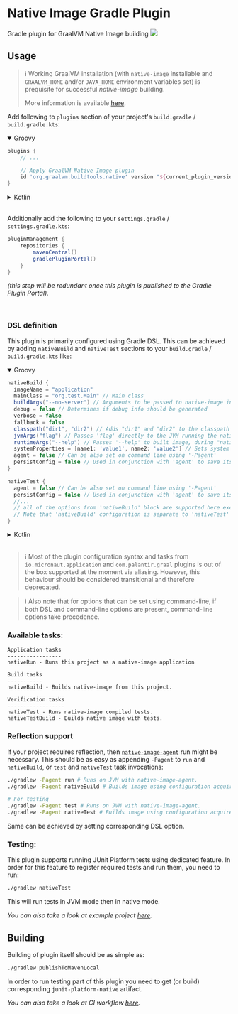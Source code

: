 # Native Image Gradle Plugin
Gradle plugin for GraalVM Native Image building
![](https://github.com/graalvm/native-image-build-tools/actions/workflows/native-gradle-plugin.yml/badge.svg)

## Usage
> :information_source: Working GraalVM installation (with `native-image` installable and `GRAALVM_HOME` and/or `JAVA_HOME` environment variables set) is prequisite for successful *native-image* building.
>
> More information is available [here](../common/docs/GRAALVM_SETUP.md).

Add following to `plugins` section of your project's `build.gradle` / `build.gradle.kts`:

<details open>
<summary>
Groovy
</summary>

```groovy
plugins {
    // ...

    // Apply GraalVM Native Image plugin
    id 'org.graalvm.buildtools.native' version "${current_plugin_version}"
}
```
</details>

<details>
<summary>
Kotlin
</summary>

```kotlin
plugins {
    // ...

    // Apply GraalVM Native Image plugin
    id('org.graalvm.buildtools.native') version "${current_plugin_version}"
}
```

</details>


<br />

Additionally add the following to your `settings.gradle` / `settings.gradle.kts`:
```groovy
pluginManagement {
	repositories {
		mavenCentral()
		gradlePluginPortal()
	}
}
```
*(this step will be redundant once this plugin is published to the Gradle Plugin Portal).*

<br />

### DSL definition
This plugin is primarily configured using Gradle DSL. This can be achieved by adding `nativeBuild` and `nativeTest` sections to your `build.gradle` / `build.gradle.kts` like:

<details open>
<summary>
Groovy
</summary>

```groovy
nativeBuild {
  imageName = "application"
  mainClass = "org.test.Main" // Main class
  buildArgs("--no-server") // Arguments to be passed to native-image invocation
  debug = false // Determines if debug info should be generated
  verbose = false
  fallback = false
  classpath("dir1", "dir2") // Adds "dir1" and "dir2" to the classpath
  jvmArgs("flag") // Passes 'flag' directly to the JVM running the native image builder
  runtimeArgs("--help") // Passes '--help' to built image, during "nativeRun" task
  systemProperties = [name1: 'value1', name2: 'value2'] // Sets system properties
  agent = false // Can be also set on command line using '-Pagent'
  persistConfig = false // Used in conjunction with 'agent' to save its output to META-INF
}

nativeTest {
  agent = false // Can be also set on command line using '-Pagent'
  persistConfig = false // Used in conjunction with 'agent' to save its output to META-INF
  //...
  // all of the options from 'nativeBuild' block are supported here except for changing main class name.
  // Note that 'nativeBuild' configuration is separate to 'nativeTest' one and that they don't inherit settings from each other.
}
```

</details>

<details>
<summary>
Kotlin
</summary>

```kotlin
tasks {
  nativeBuild {
    imageName.set("application")
    mainClass.set("org.test.Main") // Main class
    buildArgs("--no-server") // Arguments to be passed to native-image invocation
    debug.set(false) // Determines if debug info should be generated
    verbose.set(false)
    fallback.set(false)
    classpath("dir1", "dir2") // Adds "dir1" and "dir2" to the classpath
    jvmArgs("flag") // Passes 'flag' directly to the JVM running the native image builder
    runtimeArgs("--help") // Passes '--help' to built image, during "nativeRun" task
    systemProperties.put("key1", "value1") // Sets a system property
    agent.set(false) // Can be also set on command line using '-Pagent'
    persistConfig.set(false) // Used in conjunction with 'agent' to save its output to META-INF
  }

  nativeTest {
    agent.set(false) // Can be also set on command line using '-Pagent'
    persistConfig.set(false) // Used in conjunction with 'agent' to save its output to META-INF
    //...
    // all of the options from 'nativeBuild' block are supported here except for changing main class name
    // Note that 'nativeBuild' configuration is separate to 'nativeTest' one and that they don't inherit settings from each other
  }
}
```

</details>

<br />


> :information_source: Most of the plugin configuration syntax and tasks from `io.micronaut.application` and `com.palantir.graal` plugins is out of the box supported at the moment via aliasing.
> However, this behaviour should be considered transitional and therefore deprecated.

> :information_source: Also note that for options that can be set using command-line, if both DSL and command-line options are present, command-line options take precedence.

### Available tasks:
```
Application tasks
-----------------
nativeRun - Runs this project as a native-image application

Build tasks
-----------
nativeBuild - Builds native-image from this project.

Verification tasks
------------------
nativeTest - Runs native-image compiled tests.
nativeTestBuild - Builds native image with tests.
```

### Reflection support
If your project requires reflection, then [`native-image-agent`](https://docs.oracle.com/en/graalvm/enterprise/19/guide/reference/native-image/tracing-agent.html) run might be necessary.
This should be as easy as appending `-Pagent` to `run` and `nativeBuild`, or `test` and `nativeTest` task invocations:
```bash
./gradlew -Pagent run # Runs on JVM with native-image-agent.
./gradlew -Pagent nativeBuild # Builds image using configuration acquired by agent.

# For testing
./gradlew -Pagent test # Runs on JVM with native-image-agent.
./gradlew -Pagent nativeTest # Builds image using configuration acquired by agent.
```
Same can be achieved by setting corresponding DSL option.

### Testing:
This plugin supports running JUnit Platform tests using dedicated feature.
In order for this feature to register required tests and run them, you need to run:
```bash
./gradlew nativeTest
```

This will run tests in JVM mode then in native mode.

*You can also take a look at example project [here](../examples/gradle).*

## Building
Building of plugin itself should be as simple as:
```bash
./gradlew publishToMavenLocal
```

In order to run testing part of this plugin you need to get (or build) corresponding `junit-platform-native` artifact.

*You can also take a look at CI workflow [here](../.github/workflows/native-gradle-plugin.yml).*
